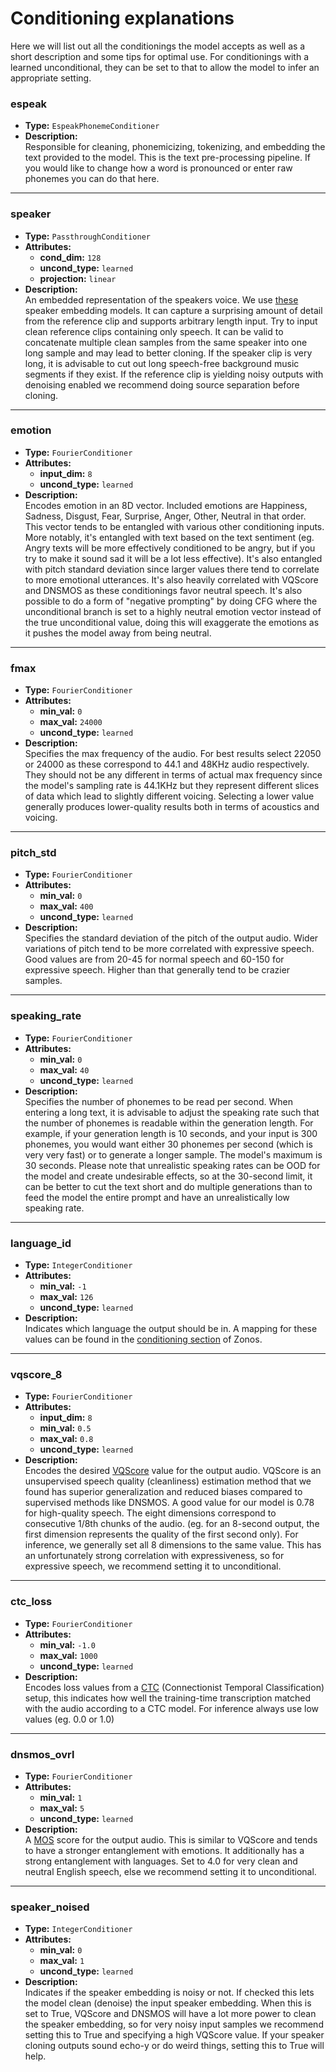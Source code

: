 # Conditioning explanations
Here we will list out all the conditionings the model accepts as well as a short description and some tips for optimal use. For conditionings with a learned unconditional, they can be set to that to allow the model to infer an appropriate setting.
### espeak
- **Type:** `EspeakPhonemeConditioner`
- **Description:**  
  Responsible for cleaning, phonemicizing, tokenizing, and embedding the text provided to the model. This is the text pre-processing pipeline. If you would like to change how a word is pronounced or enter raw phonemes you can do that here.
---
### speaker
- **Type:** `PassthroughConditioner`
- **Attributes:**
  - **cond_dim:** `128`
  - **uncond_type:** `learned`
  - **projection:** `linear`
- **Description:**  
  An embedded representation of the speakers voice. We use [these](https://huggingface.co/Zyphra/Zonos-v0.1-speaker-embedding) speaker embedding models. It can capture a surprising amount of detail from the reference clip and supports arbitrary length input. Try to input clean reference clips containing only speech. It can be valid to concatenate multiple clean samples from the same speaker into one long sample and may lead to better cloning. If the speaker clip is very long, it is advisable to cut out long speech-free background music segments if they exist. If the reference clip is yielding noisy outputs with denoising enabled we recommend doing source separation before cloning.
---
### emotion
- **Type:** `FourierConditioner`
- **Attributes:**
  - **input_dim:** `8`
  - **uncond_type:** `learned`
- **Description:**  
  Encodes emotion in an 8D vector. Included emotions are Happiness, Sadness, Disgust, Fear, Surprise, Anger, Other, Neutral in that order. This vector tends to be entangled with various other conditioning inputs. More notably, it's entangled with text based on the text sentiment (eg. Angry texts will be more effectively conditioned to be angry, but if you try to make it sound sad it will be a lot less effective). It's also entangled with pitch standard deviation since larger values there tend to correlate to more emotional utterances. It's also heavily correlated with VQScore and DNSMOS as these conditionings favor neutral speech. It's also possible to do a form of "negative prompting" by doing CFG where the unconditional branch is set to a highly neutral emotion vector instead of the true unconditional value, doing this will exaggerate the emotions as it pushes the model away from being neutral.
---
### fmax
- **Type:** `FourierConditioner`
- **Attributes:**
  - **min_val:** `0`
  - **max_val:** `24000`
  - **uncond_type:** `learned`
- **Description:**  
  Specifies the max frequency of the audio. For best results select 22050 or 24000 as these correspond to 44.1 and 48KHz audio respectively. They should not be any different in terms of actual max frequency since the model's sampling rate is 44.1KHz but they represent different slices of data which lead to slightly different voicing. Selecting a lower value generally produces lower-quality results both in terms of acoustics and voicing.
---
### pitch_std
- **Type:** `FourierConditioner`
- **Attributes:**
  - **min_val:** `0`
  - **max_val:** `400`
  - **uncond_type:** `learned`
- **Description:**  
  Specifies the standard deviation of the pitch of the output audio. Wider variations of pitch tend to be more correlated with expressive speech. Good values are from 20-45 for normal speech and 60-150 for expressive speech. Higher than that generally tend to be crazier samples.
---
### speaking_rate
- **Type:** `FourierConditioner`
- **Attributes:**
  - **min_val:** `0`
  - **max_val:** `40`
  - **uncond_type:** `learned`
- **Description:**  
  Specifies the number of phonemes to be read per second. When entering a long text, it is advisable to adjust the speaking rate such that the number of phonemes is readable within the generation length. For example, if your generation length is 10 seconds, and your input is 300 phonemes, you would want either 30 phonemes per second (which is very very fast) or to generate a longer sample. The model's maximum is 30 seconds. Please note that unrealistic speaking rates can be OOD for the model and create undesirable effects, so at the 30-second limit, it can be better to cut the text short and do multiple generations than to feed the model the entire prompt and have an unrealistically low speaking rate.
---
### language_id
- **Type:** `IntegerConditioner`
- **Attributes:**
  - **min_val:** `-1`
  - **max_val:** `126`
  - **uncond_type:** `learned`
- **Description:**  
  Indicates which language the output should be in. A mapping for these values can be found in the [conditioning section](https://github.com/Zyphra/Zonos/blob/3807c8e04bd4beaadb9502b3df1ffa4b0350e3f7/zonos/conditioning.py#L308C1-L376C21) of Zonos.
---
### vqscore_8
- **Type:** `FourierConditioner`
- **Attributes:**
  - **input_dim:** `8`
  - **min_val:** `0.5`
  - **max_val:** `0.8`
  - **uncond_type:** `learned`
- **Description:**  
  Encodes the desired [VQScore](https://github.com/JasonSWFu/VQscore) value for the output audio. VQScore is an unsupervised speech quality (cleanliness) estimation method that we found has superior generalization and reduced biases compared to supervised methods like DNSMOS. A good value for our model is 0.78 for high-quality speech. The eight dimensions correspond to consecutive 1/8th chunks of the audio. (eg. for an 8-second output, the first dimension represents the quality of the first second only). For inference, we generally set all 8 dimensions to the same value. This has an unfortunately strong correlation with expressiveness, so for expressive speech, we recommend setting it to unconditional.
---
### ctc_loss
- **Type:** `FourierConditioner`
- **Attributes:**
  - **min_val:** `-1.0`
  - **max_val:** `1000`
  - **uncond_type:** `learned`
- **Description:**  
  Encodes loss values from a [CTC](https://en.wikipedia.org/wiki/Connectionist_temporal_classification) (Connectionist Temporal Classification) setup, this indicates how well the training-time transcription matched with the audio according to a CTC model. For inference always use low values (eg. 0.0 or 1.0)
---
### dnsmos_ovrl
- **Type:** `FourierConditioner`
- **Attributes:**
  - **min_val:** `1`
  - **max_val:** `5`
  - **uncond_type:** `learned`
- **Description:**  
  A [MOS](https://arxiv.org/abs/2110.01763) score for the output audio. This is similar to VQScore and tends to have a stronger entanglement with emotions. It additionally has a strong entanglement with languages. Set to 4.0 for very clean and neutral English speech, else we recommend setting it to unconditional.
---
### speaker_noised
- **Type:** `IntegerConditioner`
- **Attributes:**
  - **min_val:** `0`
  - **max_val:** `1`
  - **uncond_type:** `learned`
- **Description:**  
  Indicates if the speaker embedding is noisy or not. If checked this lets the model clean (denoise) the input speaker embedding. When this is set to True, VQScore and DNSMOS will have a lot more power to clean the speaker embedding, so for very noisy input samples we recommend setting this to True and specifying a high VQScore value. If your speaker cloning outputs sound echo-y or do weird things, setting this to True will help.
